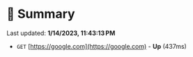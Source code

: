 # 📖 Summary
Last updated: **1/14/2023, 11:43:13 PM**

- `GET` [https://google.com](https://google.com) - **Up** (437ms)

